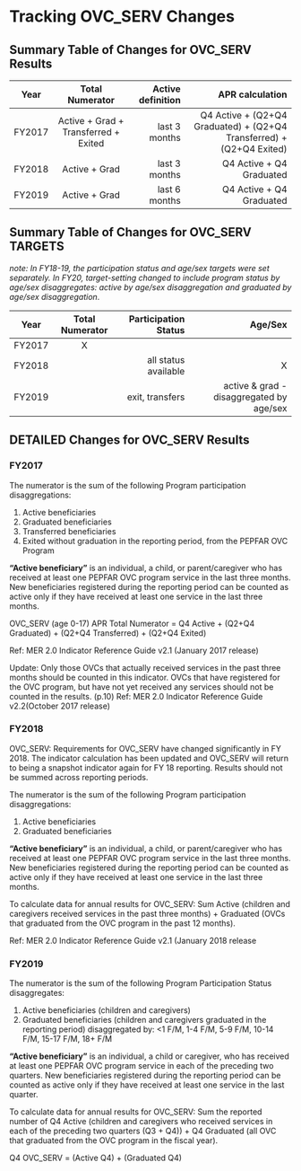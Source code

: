 # Tracking OVC_SERV Changes

## Summary Table of Changes for OVC_SERV Results
| Year | Total Numerator | Active definition|APR calculation|
| ------------- |:-----------:| --------------:| -----------------------:| 
| FY2017    | Active + Grad + Transferred + Exited | last 3 months | Q4 Active + (Q2+Q4 Graduated) + (Q2+Q4 Transferred) + (Q2+Q4 Exited)|
| FY2018     | Active + Grad | last 3 months | Q4 Active + Q4 Graduated|
| FY2019| Active + Grad   | last 6 months  | Q4 Active + Q4 Graduated|

## Summary Table of Changes for OVC_SERV TARGETS
*note: In FY18-19, the participation status and age/sex targets were set separately. In FY20, target-setting changed to include program status by age/sex disaggregates: active by age/sex disaggregation and  graduated by age/sex disaggregation*.

| Year | Total Numerator | Participation Status |Age/Sex|
| ------------- |:-----------:| --------------:| -----------------------:| 
| FY2017    | X |  | |
| FY2018     |  | all status available  | X |
| FY2019| | exit, transfers |  active & grad - disaggregated by age/sex|

## DETAILED Changes for OVC_SERV Results

### FY2017

The numerator is the sum of the following Program participation disaggregations:
1. Active beneficiaries
2. Graduated beneficiaries
3. Transferred beneficiaries
4. Exited without graduation in the reporting period, from the PEPFAR OVC Program

**“Active beneficiary”** is an individual, a child, or parent/caregiver who has received at least one PEPFAR OVC program service in the last three months. New beneficiaries registered during the reporting period can be counted as active only if they have received at least one service in the last three months.

OVC_SERV (age 0-17) APR Total Numerator = Q4 Active + (Q2+Q4 Graduated) + (Q2+Q4 Transferred) + (Q2+Q4 Exited)

Ref: MER 2.0 Indicator Reference Guide v2.1 (January 2017 release)

Update: Only those OVCs that actually received services in the past three months should be counted in this indicator. OVCs that have registered for the OVC program, but have not yet received any services should not be counted in the results. (p.10) Ref: MER 2.0 Indicator Reference Guide v2.2(October 2017 release)

### FY2018

OVC_SERV: Requirements for OVC_SERV have changed significantly in FY 2018. The indicator calculation has been updated and OVC_SERV will return to being a snapshot indicator again for FY 18 reporting. Results should not be summed across reporting periods.

The numerator is the sum of the following Program participation disaggregations:
1. Active beneficiaries
2. Graduated beneficiaries

**“Active beneficiary”** is an individual, a child, or parent/caregiver who has received at least one PEPFAR OVC program service in the last three months. New beneficiaries registered during the reporting period can be counted as active only if they have received at least one service in the last three months.

To calculate data for annual results for OVC_SERV:
Sum Active (children and caregivers received services in the past three months) + Graduated (OVCs that graduated from the OVC program in the past 12 months).

Ref: MER 2.0 Indicator Reference Guide v2.1 (January 2018 release


### FY2019

The numerator is the sum of the following Program Participation Status disaggregates:
1. Active beneficiaries (children and caregivers) 
2. Graduated beneficiaries (children and caregivers graduated in the reporting period)
disaggregated by: <1 F/M, 1-4 F/M, 5-9 F/M, 10-14 F/M, 15-17 F/M, 18+ F/M

**“Active beneficiary”** is an individual, a child or caregiver, who has received at least one PEPFAR OVC program service in each of the preceding two quarters. New beneficiaries registered during the reporting period can be counted as active only if they have received at least one service in the last quarter.

To calculate data for annual results for OVC_SERV:
Sum the reported number of Q4 Active (children and caregivers who received services in each of the preceding two quarters (Q3 + Q4)) + Q4 Graduated (all OVC that graduated from the OVC program in the fiscal year).

Q4 OVC_SERV = (Active Q4) + (Graduated Q4)
